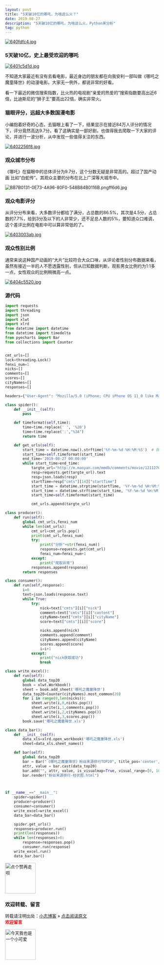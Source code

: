 ```yaml
---
layout: post
title: "5天破10亿的哪吒，为啥这么火？"
date: 2019-08-27
description: "5天破10亿的哪吒，为啥这么火，Python来分析"
tag: python
---
```



[![640fdfc4.jpg](https://miao.su/images/2019/09/16/640fdfc4.jpg)](https://miao.su/image/ioxJ6)

### 5天破10亿，史上最受欢迎的哪吒

[![6401c5d1d.jpg](https://miao.su/images/2019/09/16/6401c5d1d.jpg)](https://miao.su/image/iorpU)

不知道大家最近有没有去看电影，最近身边的朋友都在向我安利一部叫做《哪吒之魔童降世》的动漫电影。大家无一例外，都说非常的好看。

看一下最近的微信搜索指数，比火热的电视剧“亲爱的热爱的”搜索指数要高出近6倍，比迪斯尼的“狮子王”要高出22倍，确实非常火。

### 猫眼评分，远超大多数国漫电影

小编抱着好奇的心态，去猫眼上看了一下，结果显示在接近84万人评分的情况下，评分竟然高达9.7分。看了这确实是一部好剧，也值得我去爬取一下大家的评论，并进行一波分析，从中发现一些值得关注的东西。

[![6402256f8.jpg](https://miao.su/images/2019/09/16/6402256f8.jpg)](https://miao.su/image/ioEH8)

### 观众城市分布
《哪吒》在猫眼中的总体评分为9.7分，这个分数无疑是非常高的。超过了国产动画 比如“白蛇传”。其观众主要的分布在北上广深等大城市中。

![BB7B0131-0E73-4A96-80F0-548B84B0116B.pngff6d6.jpg](https://miao.su/images/2019/09/16/BB7B0131-0E73-4A96-80F0-548B84B0116B.pngff6d6.jpg)

### 观众电影评分

从评分分布来看，大多数评分都给了满分，占总数的86.5%，其次是4.5分，占总数的7.7%，给到3分及以下的人非常少，还不足总人数的5%，要知道众口难调，这个差评比例在电影中可以算非常低的了。

[![6403003ab.jpg](https://miao.su/images/2019/09/16/6403003ab.jpg)](https://miao.su/image/ioJl9)

### 观众性别比例

通常来说这种国产动画的“大片”比较符合大众口味，从评论者性别分布数据来看，虽然有接近一半的人不愿透露性别，但从已知数据判断，观影男女比例约为1:1多一点，女性观众的比例稍微高一点。

[![6404c5520.jpg](https://miao.su/images/2019/09/16/6404c5520.jpg)](https://miao.su/image/iodCa)

### 源代码

``` python
import requests
import threading
import json
import xlwt
import xlrd
from datetime import datetime
from datetime import timedelta
from pyecharts import Bar
from collections import Counter


cmt_urls=[]
lock=threading.Lock()
fenxi_num=1
nicks=[]
comments=[]
scores=[]
cityNames=[]
responses=[]

headers={"User-Agent": "Mozilla/5.0 (iPhone; CPU iPhone OS 11_0 like Mac OS X) AppleWebKit/604.1.38 (KHTML, like Gecko) Version/11.0 Mobile/15A372 Safari/604.1"}

class spider():
    def __init__(self):
        pass

    def timeformat(self,time):
        time=time.replace(' ', '%20')
        time=time.replace(':',"%3A")
        return time

    def get_urls(self):
        start_time = datetime.now().strftime('%Y-%m-%d %H:%M:%S')  # 获取当前时间，从当前时间向前获取
        start_time=self.timeformat(start_time)
        end_time='2019-08-27 00:00:00'
        while start_time>end_time:
            targte_url="http://m.maoyan.com/mmdb/comments/movie/1211270.json?_v_=yes&offset=0&startTime="+start_time
            resp=requests.get(targte_url).text
            resp=json.loads(resp)
            startTime=resp["cmts"][14]["startTime"]
            start_time = datetime.strptime(startTime, '%Y-%m-%d %H:%M:%S') + timedelta(hours=-1)
            start_time = datetime.strftime(start_time, '%Y-%m-%d %H:%M:%S')
            start_time=self.timeformat(start_time)

            cmt_urls.append(targte_url)

class producer():
    def run(self):
        global cmt_urls,fenxi_num
        while len(cmt_urls):
            cmt_url=cmt_urls.pop()
            print(cmt_url,fenxi_num)
            try:
                print("分析"+str(fenxi_num))
                response=requests.get(cmt_url)
                fenxi_num=fenxi_num+1
            except:
                print("爬取异常")
            responses.append(response)
        return responses

class consumer():
    def run(self,response):
        i=0
        text=json.loads(response.text)        
        while True:
            try:
                nick=text["cmts"][i]["nick"]
                comment=text["cmts"][i]["content"]
                cityName=text["cmts"][i]["cityName"]
                score=text["cmts"][i]["score"]

                nicks.append(nick)
                comments.append(comment)
                cityNames.append(cityName)
                scores.append(score)
                i=i+1
            except:
                print("nick获取成功")
                break

class write_excel():
    def run(self):   
        global data_top20
        book = xlwt.Workbook()
        sheet = book.add_sheet('哪吒之魔童降世')
        data_top20=Counter(cityNames).most_common(20)
        for i in range(0,len(nicks)):
            sheet.write(i,0,nicks.pop())
            sheet.write(i,1,comments.pop())
            sheet.write(i,2,cityNames.pop())
            sheet.write(i,3,scores.pop())
        book.save('哪吒之魔童降世.xls')

class data_bar():
    def __init__(self):
        data_xls=xlrd.open_workbook('哪吒之魔童降世.xls')
        sheet=data_xls.sheet_names()

    def bar(self):
        global data_top20
        bar = Bar("《哪吒之魔童降世》粉丝来源排行TOP20", title_pos='center', width=1000, height=600)
        attr, value = bar.cast(data_top20)
        bar.add("", attr, value, is_visualmap=True, visual_range=[0, 10], visual_text_color='#fff', is_more_utils=True,is_label_show=True)
        bar.render("粉丝来源排行-柱状图.html")



if __name__=="__main__":
    spider=spider()
    producer=producer()
    consumer=consumer()
    write_excel=write_excel()
    data_bar=data_bar()

    spider.get_urls()
    responses=producer.run()
    print(len(responses))
    while len(responses)>0:
        response=responses.pop()
        consumer.run(response)
    write_excel.run()
    data_bar.bar()
```

<img src="https://miao.su/images/2019/08/09/9150e4e5gy1g0sab5n1uej2043037weba662a.jpg" height="100" alt="点个赞再走呗">

### 欢迎转载、留言

转载请注明出处：[小志博客](http://xiaozhi-chen.github.io) » [点击阅读原文](http://pengjuchen.tk/2019/5天破10亿的哪吒，为啥这么火？/)  
<font face="黑体" color="red">**欢迎留言**</font>

<img src="https://miao.su/images/2019/08/09/6af89bc8gw1f8qnullt9ij20140140sibd843.jpg" height="100" alt="今天我也是一个小可爱">
